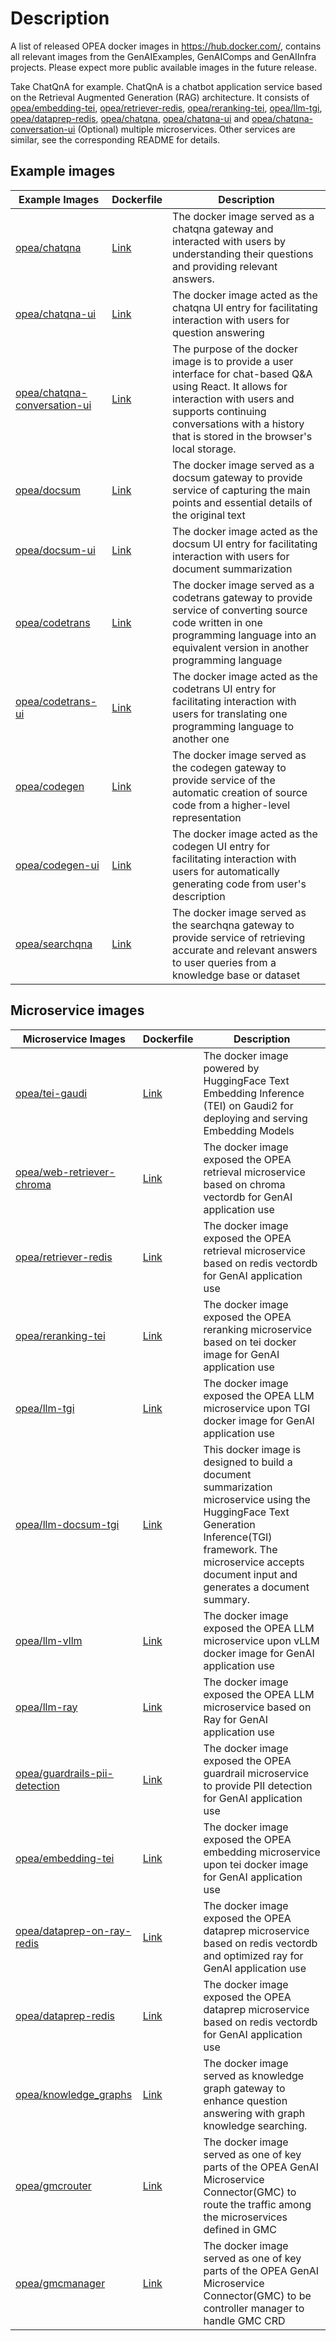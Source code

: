 # Description

A list of released OPEA docker images in https://hub.docker.com/, contains all relevant images from the GenAIExamples, GenAIComps and GenAIInfra projects. Please expect more public available images in the future release.

Take ChatQnA for example. ChatQnA is a chatbot application service based on the Retrieval Augmented Generation (RAG) architecture. It consists of <td class="tg-yk8o"><a href="https://hub.docker.com/r/opea/embedding-tei">opea/embedding-tei</a></td>, <td class="tg-yk8o"><a href="https://hub.docker.com/r/opea/retriever-redis">opea/retriever-redis</a></td>, <td class="tg-yk8o"><a href="https://hub.docker.com/r/opea/reranking-tei">opea/reranking-tei</a></td>, <td class="tg-yk8o"><a href="https://hub.docker.com/r/opea/llm-tgi">opea/llm-tgi</a></td>, <td class="tg-yk8o"><a href="https://hub.docker.com/r/opea/dataprep-redis">opea/dataprep-redis</a></td>, <td class="tg-yk8o"><a href="https://hub.docker.com/r/opea/chatqna">opea/chatqna</a></td>, <td class="tg-yk8o"><a href="https://hub.docker.com/r/opea/chatqna-ui">opea/chatqna-ui</a></td> and <td class="tg-yk8o"><a href="https://hub.docker.com/r/opea/chatqna-conversation-ui">opea/chatqna-conversation-ui</a></td> (Optional) multiple microservices. Other services are similar, see the corresponding README for details.

## Example images

<table class="tg"><thead>
  <tr>
    <th class="tg-cly1">Example Images</th>
    <th class="tg-cly1">Dockerfile</th>
    <th class="tg-cly1">Description</th>
  </tr></thead>
<tbody>
  <tr>
    <td class="tg-yk8o"><a href="https://hub.docker.com/r/opea/chatqna">opea/chatqna</a></td>
    <td class="tg-yk8o"><a href="https://github.com/opea-project/GenAIExamples/blob/main/ChatQnA/docker/Dockerfile">Link</a></td>
    <td class="tg-cly1">The docker image served as a chatqna gateway and interacted with users by understanding their questions and providing relevant answers.</td>
  </tr>
  <tr>
    <td class="tg-yk8o"><a href="https://hub.docker.com/r/opea/chatqna-ui">opea/chatqna-ui</a></td>
    <td class="tg-yk8o"><a href="https://github.com/opea-project/GenAIExamples/blob/main/ChatQnA/docker/ui/docker/Dockerfile">Link</a></td>
    <td class="tg-cly1">The docker image acted as the chatqna UI entry for facilitating interaction with users for question answering</td>
  </tr>
  <tr>
    <td class="tg-yk8o"><a href="https://hub.docker.com/r/opea/chatqna-conversation-ui">opea/chatqna-conversation-ui</a></td>
    <td class="tg-yk8o"><a href="https://github.com/opea-project/GenAIExamples/blob/main/ChatQnA/docker/ui/docker/Dockerfile.react">Link</a></td>
    <td class="tg-cly1">The purpose of the docker image is to provide a user interface for chat-based Q&A using React. It allows for interaction with users and supports continuing conversations with a history that is stored in the browser's local storage.</td>
  </tr>
  <tr>
    <td class="tg-yk8o"><a href="https://hub.docker.com/r/opea/docsum">opea/docsum</a></td>
    <td class="tg-yk8o"><a href="https://github.com/opea-project/GenAIExamples/blob/main/DocSum/docker/Dockerfile">Link</a></td>
    <td class="tg-cly1">The docker image served as a docsum gateway to provide service of capturing the main points and essential details of the original text</td>
  </tr>
  <tr>
    <td class="tg-yk8o"><a href="https://hub.docker.com/r/opea/docsum-ui">opea/docsum-ui</a></td>
    <td class="tg-yk8o"><a href="https://github.com/opea-project/GenAIExamples/blob/main/DocSum/docker/ui/docker/Dockerfile">Link</a></td>
    <td class="tg-cly1">The docker image acted as the docsum UI entry for facilitating interaction with users for document summarization</td>
  </tr>
  <tr>
    <td class="tg-yk8o"><a href="https://hub.docker.com/r/opea/codetrans">opea/codetrans</a></td>
    <td class="tg-yk8o"><a href="https://github.com/opea-project/GenAIExamples/blob/main/CodeTrans/docker/Dockerfile">Link</a></td>
    <td class="tg-cly1">The docker image served as a codetrans gateway to provide service of converting source code written in one programming language into an equivalent version in another programming language</td>
  </tr>
  <tr>
    <td class="tg-yk8o"><a href="https://hub.docker.com/r/opea/codetrans-ui">opea/codetrans-ui</a></td>
    <td class="tg-yk8o"><a href="https://github.com/opea-project/GenAIExamples/blob/main/CodeTrans/docker/ui/docker/Dockerfile">Link</a></td>
    <td class="tg-cly1">The docker image acted as the codetrans UI entry for facilitating interaction with users for translating one programming language to another one</td>
  </tr>
  <tr>
    <td class="tg-yk8o"><a href="https://hub.docker.com/r/opea/codegen">opea/codegen</a></td>
    <td class="tg-yk8o"><a href="https://github.com/opea-project/GenAIExamples/blob/main/CodeGen/docker/Dockerfile">Link</a></td>
    <td class="tg-cly1">The docker image served as the codegen gateway to provide service of the automatic creation of source code from a higher-level representation</td>
  </tr>
  <tr>
    <td class="tg-yk8o"><a href="https://hub.docker.com/r/opea/codegen-ui">opea/codegen-ui</a></td>
    <td class="tg-yk8o"><a href="https://github.com/opea-project/GenAIExamples/blob/main/CodeGen/docker/ui/docker/Dockerfile">Link</a></td>
    <td class="tg-cly1">The docker image acted as the codegen UI entry for facilitating interaction with users for automatically generating code from user's description</td>
  </tr>
  <tr>
    <td class="tg-yk8o"><a href="https://hub.docker.com/r/opea/searchqna/tags">opea/searchqna</a></td>
    <td class="tg-yk8o"><a href="https://github.com/opea-project/GenAIExamples/blob/main/SearchQnA/docker/Dockerfile">Link</a></td>
    <td class="tg-cly1">The docker image served as the searchqna gateway to provide service of retrieving accurate and relevant answers to user queries from a knowledge base or dataset</td>
  </tr>
</tbody></table>

## Microservice images

<table class="tg"><thead>
  <tr>
    <th class="tg-cly1">Microservice Images</th>
    <th class="tg-cly1">Dockerfile</th>
    <th class="tg-cly1">Description</th>
  </tr></thead>
<tbody>
  <tr>
    <td class="tg-yk8o"><a href="https://hub.docker.com/r/opea/tei-gaudi/tags">opea/tei-gaudi</a></td>
    <td class="tg-yk8o"><a href="https://github.com/huggingface/tei-gaudi/blob/habana-main/Dockerfile-hpu">Link</a></td>
    <td class="tg-cly1">The docker image powered by HuggingFace Text Embedding Inference (TEI) on Gaudi2 for deploying and serving Embedding Models</td>
  </tr>
  <tr>
    <td class="tg-yk8o"><a href="https://hub.docker.com/r/opea/web-retriever-chroma">opea/web-retriever-chroma</a></td>
    <td class="tg-yk8o"><a href="https://github.com/opea-project/GenAIComps/tree/main/comps/web_retrievers/langchain/chroma/docker">Link</a></td>
    <td class="tg-cly1">The docker image exposed the OPEA retrieval microservice based on chroma vectordb for GenAI application use</td>
  </tr>
  <tr>
    <td class="tg-yk8o"><a href="https://hub.docker.com/r/opea/retriever-redis">opea/retriever-redis</a></td>
    <td class="tg-yk8o"><a href="https://github.com/opea-project/GenAIComps/blob/main/comps/retrievers/langchain/redis/docker/Dockerfile">Link</a></td>
    <td class="tg-cly1">The docker image exposed the OPEA retrieval microservice based on redis vectordb for GenAI application use</td>
  </tr>
  <tr>
    <td class="tg-yk8o"><a href="https://hub.docker.com/r/opea/reranking-tei">opea/reranking-tei</a></td>
    <td class="tg-yk8o"><a href="https://github.com/opea-project/GenAIComps/blob/main/comps/reranks/tei/docker/Dockerfile">Link</a></td>
    <td class="tg-cly1">The docker image exposed the OPEA reranking microservice based on tei docker image for GenAI application use</td>
  </tr>
  <tr>
    <td class="tg-yk8o"><a href="https://hub.docker.com/r/opea/llm-tgi">opea/llm-tgi</a></td>
    <td class="tg-yk8o"><a href="https://github.com/opea-project/GenAIComps/blob/main/comps/llms/text-generation/tgi/Dockerfile">Link</a></td>
    <td class="tg-cly1">The docker image exposed the OPEA LLM microservice upon TGI docker image for GenAI application use</td>
  </tr>
  <tr>
    <td class="tg-yk8o"><a href="https://hub.docker.com/r/opea/llm-docsum-tgi">opea/llm-docsum-tgi</a></td>
    <td class="tg-yk8o"><a href="https://github.com/opea-project/GenAIComps/blob/main/comps/llms/summarization/tgi/Dockerfile">Link</a></td>
    <td class="tg-cly1">This docker image is designed to build a document summarization microservice using the HuggingFace Text Generation Inference(TGI) framework. The microservice accepts document input and generates a document summary.</td>
  </tr>
  <tr>
    <td class="tg-yk8o"><a href="https://hub.docker.com/r/opea/llm-vllm">opea/llm-vllm</a></td>
    <td class="tg-yk8o"><a href="https://github.com/opea-project/GenAIComps/blob/main/comps/llms/text-generation/vllm/docker/Dockerfile.microservice">Link</a></td>
    <td class="tg-cly1">The docker image exposed the OPEA LLM microservice upon vLLM docker image for GenAI application use</td>
  </tr>
  <tr>
    <td class="tg-yk8o"><a href="https://hub.docker.com/r/opea/llm-ray">opea/llm-ray</a></td>
    <td class="tg-yk8o"><a href="https://github.com/opea-project/GenAIComps/blob/main/comps/llms/text-generation/ray_serve/docker/Dockerfile.microservice">Link</a></td>
    <td class="tg-cly1">The docker image exposed the OPEA LLM microservice based on Ray for GenAI application use</td>
  </tr>
  <tr>
    <td class="tg-yk8o"><a href="https://hub.docker.com/r/opea/guardrails-pii-detection">opea/guardrails-pii-detection</a></td>
    <td class="tg-yk8o"><a href="https://github.com/opea-project/GenAIComps/blob/main/comps/guardrails/pii_detection/docker/Dockerfile">Link</a></td>
    <td class="tg-cly1">The docker image exposed the OPEA guardrail microservice to provide PII detection for GenAI application use</td>
  </tr>
  <tr>
    <td class="tg-yk8o"><a href="https://hub.docker.com/r/opea/embedding-tei">opea/embedding-tei</a></td>
    <td class="tg-yk8o"><a href="https://github.com/opea-project/GenAIComps/blob/main/comps/embeddings/langchain/docker/Dockerfile">Link</a></td>
    <td class="tg-cly1">The docker image exposed the OPEA embedding microservice upon tei docker image for GenAI application use</td>
  </tr>
  <tr>
    <td class="tg-yk8o"><a href="https://hub.docker.com/r/opea/dataprep-on-ray-redis">opea/dataprep-on-ray-redis</a></td>
    <td class="tg-yk8o"><a href="https://github.com/opea-project/GenAIComps/blob/main/comps/dataprep/redis/langchain_ray/docker/Dockerfile">Link</a></td>
    <td class="tg-cly1">The docker image exposed the OPEA dataprep microservice based on redis vectordb and optimized ray for GenAI application use</td>
  </tr>
  <tr>
    <td class="tg-yk8o"><a href="https://hub.docker.com/r/opea/dataprep-redis">opea/dataprep-redis</a></td>
    <td class="tg-yk8o"><a href="https://github.com/opea-project/GenAIComps/blob/main/comps/dataprep/redis/langchain/docker/Dockerfile">Link</a></td>
    <td class="tg-cly1">The docker image exposed the OPEA dataprep microservice based on redis vectordb for GenAI application use</td>
  </tr>
  <tr>
    <td class="tg-yk8o"><a href="https://hub.docker.com/r/opea/knowledge_graphs">opea/knowledge_graphs</a></td>
    <td class="tg-yk8o"><a href="https://github.com/opea-project/GenAIComps/blob/main/comps/knowledgegraphs/langchain/docker/Dockerfile">Link</a></td>
    <td class="tg-cly1">The docker image served as knowledge graph gateway to enhance  question answering with graph knowledge searching.</td>
  </tr>
  <tr>
    <td class="tg-yk8o"><a href="https://hub.docker.com/r/opea/gmcrouter">opea/gmcrouter</a></td>
    <td class="tg-yk8o"><a href="https://github.com/opea-project/GenAIInfra/blob/main/microservices-connector/Dockerfile.manager">Link</a></td>
    <td class="tg-cly1">The docker image served as one of key parts of the OPEA GenAI Microservice Connector(GMC) to route the traffic among the microservices defined in GMC
		</td>
  </tr>
  <tr>
    <td class="tg-yk8o"><a href="https://hub.docker.com/r/opea/gmcmanager">opea/gmcmanager</a></td>
    <td class="tg-yk8o"><a href="https://github.com/opea-project/GenAIInfra/blob/main/microservices-connector/Dockerfile.router">Link</a></td>
    <td class="tg-cly1">The docker image served as one of key parts of the OPEA GenAI Microservice Connector(GMC) to be controller manager to handle GMC CRD</td>
  </tr>
</tbody></table>

